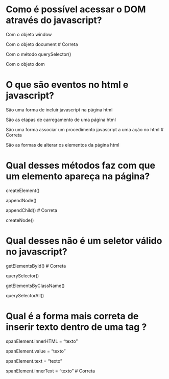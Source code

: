 # Como é possível acessar o DOM através do javascript?

Com o objeto window

Com o objeto document # Correta

Com o método querySelector()

Com o objeto dom

# O que são eventos no html e javascript?

São uma forma de incluir javascript na página html

São as etapas de carregamento de uma página html

São uma forma associar um procedimento javascript a uma ação no html # Correta

São as formas de alterar os elementos da página html 

# Qual desses métodos faz com que um elemento apareça na página?

createElement()

appendNode()

appendChild() # Correta

createNode()

# Qual desses não é um seletor válido no javascript?

getElementsById() # Correta

querySelector()

getElementsByClassName()

querySelectorAll()

# Qual é a forma mais correta de inserir texto dentro de uma tag <span></span>?

spanElement.innerHTML = “texto”

spanElement.value = “texto”

spanElement.text = “texto”

spanElement.innerText = “texto” # Correta